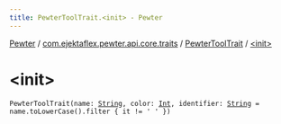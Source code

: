 ```yaml
---
title: PewterToolTrait.<init> - Pewter
---
```


[Pewter](../../index.html) / [com.ejektaflex.pewter.api.core.traits](../index.html) / [PewterToolTrait](index.html) / [&lt;init&gt;](./-init-.html)

# &lt;init&gt;

`PewterToolTrait(name: `[`String`](https://kotlinlang.org/api/latest/jvm/stdlib/kotlin/-string/index.html)`, color: `[`Int`](https://kotlinlang.org/api/latest/jvm/stdlib/kotlin/-int/index.html)`, identifier: `[`String`](https://kotlinlang.org/api/latest/jvm/stdlib/kotlin/-string/index.html)` = name.toLowerCase().filter { it != ' ' })`